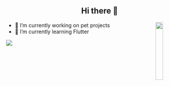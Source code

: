 <h2 align = "center">Hi there 👋</h2>

<p><img width = "20%" align = "right" src = "https://c.tenor.com/qiYC04fUus0AAAAi/rainbow-pls-bttv.gif"></p>

<div>
  <ul>
    <li>🔭 I’m currently working on pet projects</li>
    <li>🌱 I’m currently learning Flutter</li>
  </ul>
</div>

<!-- <div style = "position: relative;">
  <div style = "position: absolute; bottom: 0; right: 0;">
      ![](https://komarev.com/ghpvc/?username=NjordJ&color=blueviolet&style=flat-square)
  </div>
</div> -->

![](https://komarev.com/ghpvc/?username=NjordJ&color=blueviolet&style=flat-square)
